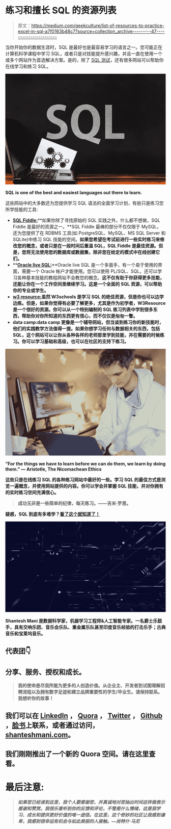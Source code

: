 # 练习和擅长 SQL 的资源列表

> 原文：<https://medium.com/geekculture/list-of-resources-to-practice-excel-in-sql-a7f0163b48c7?source=collection_archive---------47----------------------->

当你开始你的数据生涯时，SQL 是最好也是最容易学习的语言之一。您可能正在计算机科学课程中学习 SQL，或者只是对技能提升感兴趣，并且一直在使用一个或多个网站作为首选解决方案。是的，除了 [SQL 测试](http://sqltest.net/)，还有很多网站可以帮助你在线学习和练习 SQL。

![](img/8176783ec26eb1265fb0176d377a7076.png)

**SQL is one of the best and easiest languages out there to learn.**

这些网站中的大多数还为您提供学习 SQL 语法的全面学习计划，有些只是练习您所学技能的工具:

*   [**SQL Fiddle:**](http://sqlfiddle.com/)**如果你除了寻找原始的 SQL 实践之外，什么都不想做，SQL Fiddle 是最好的资源之一。**SQL Fiddle 最棒的部分不仅仅限于 MySQL，还为您提供了在 RDBMS 工具(如 PostgreSQL、MySQL、MS SQL Server 和 SQLite)中练习 SQL 技能的空间。**如果您希望在考试前进行一些实时练习来修改您的概念，或者只是在一段时间后重温 SQL，SQL Fiddle 是最佳资源。但是，您将无法使用您的数据库或数据集，除非您在给定的模式中在线创建它们。**
*   **[**Oracle live SQL:**](https://livesql.oracle.com/apex/f?p=590%3A1000%3A%3A%3A%3A%3A%3A)**Oracle live SQL 是一个多面手，有一个易于使用的界面，需要一个 Oracle 帐户才能使用。您可以使用 PL/SQL、SQL，还可以学习各种基本技能的教程网站不会教您的概念。**这不仅有助于你获得更多技能，还能让你在一个工作空间里继续学习。这是一个全面的 SQL 资源，可以帮助你的专业或学生。**
*   **[**w3 resource:**](https://www.w3resource.com/sql-exercises/)**虽然 W3schools 是学习 SQL 的绝佳资源，但是你也可以边学边练。但是，如果你觉得有必要了解更多，尤其是作为初学者，W3Resource 是一个很好的资源。你可以从一个特别编制的 SQL 练习列表中学到很多东西，帮助你对你所知道的东西更有信心，而不仅仅是匆匆一瞥。****
*   **data camp:**data camp 更像是一个辅导网站，但当谈到练习你的新技能时，他们的实践教学方法值得一提。如果你想学习任何与数据相关的东西，包括 SQL，这个网站可以让你从各种各样的老师那里学到技能，并在需要的时候练习。你可以学习基础和高级，也可以在社区的支持下练习。****

****![](img/5df65bd3dd5aeb3aa9a0f34afa1e6084.png)****

******“For the things we have to learn before we can do them, we learn by doing them.”
― Aristotle, The Nicomachean Ethics******

****这些只是在线练习 SQL 的各种练习网站中最好的一些。**学习 SQL 的最佳方式是浏览一遍概念，并使用网站提供的内容。你可以学会并掌握 SQL 技能，并对你拥有的实时练习空间充满信心。******

> ****成功无非是一些简单的纪律，每天练习。——吉米·罗恩。****

****疑惑，SQL 到底有多难学？[看了这个就知道了！](https://shanteshmani.medium.com/how-difficult-is-it-to-learn-sql-6c1cd734ecfa)****

****![](img/5cb56c71431be490f10fe573a2c98151.png)****

******Shantesh Mani** 是数据科学家，机器学习工程师&人工智能专家。一名爵士乐鼓手，具有交响乐团、音乐会乐队、重金属乐队甚至印度音乐经验的打击乐手；古典音乐和宝莱坞音乐。****

## ****代表团👇****

## ****分享、服务、授权和成长。****

> ****我的使命是尽我所能为更多的人创造价值。从企业主、开发者到试图理解招聘流程以及拥有数字足迹和建立品牌重要性的学生/毕业生。请保持联系。我想听你的故事！****

## ****我们可以在 [LinkedIn](https://www.linkedin.com/in/shanteshmani/) ， [Quora](https://quora.com/profile/shanteshmani-com) ， [Twitter](https://twitter.com/shanteshmani) ， [Github](https://github.com/Shanteshmani) ，[脸书](https://www.facebook.com/datascience.skm/)上联系，或者通过访问，[shanteshmani.com](https://shanteshmani.com/)。****

## ****我们刚刚推出了一个新的 Quora 空间。请在这里查看。****

# ****最后注意:****

> *******如果您已经读到这里，我个人要感谢您，并真诚地对您抽出时间这样做表示感谢和赞赏。我很乐意听到你的反馈和评论，不管是什么情绪，这是我学习、成长和提供更好价值的唯一途径。在这里，这个奇妙的社区让我感到谦卑，我感到很幸运有机会与如此美丽的人接触。—尚特什·马尼*******